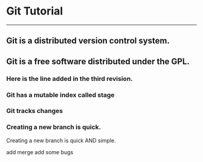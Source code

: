 # Git Tutorial 
---

## Git is a distributed version control system.


## Git is a free software distributed under the GPL.
### Here is the line added in the third revision. 
### Git has a mutable index called stage
### Git tracks changes
### Creating a new branch is quick.

Creating a new branch is quick AND simple.

add merge
add some bugs
